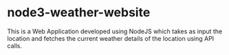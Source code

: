 # node3-weather-website

This is a Web Application developed using NodeJS which takes as input the location and fetches the current weather details of the location using API calls.
